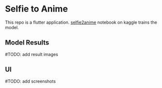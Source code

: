 # Selfie to Anime

This repo is a flutter application. [selfie2anime](https://www.kaggle.com/code/ninamaamary/selfie2anime-cyclegan-pytorch) notebook on kaggle trains the model.

## Model Results
#TODO: add result images
## UI 
#TODO: add screenshots
